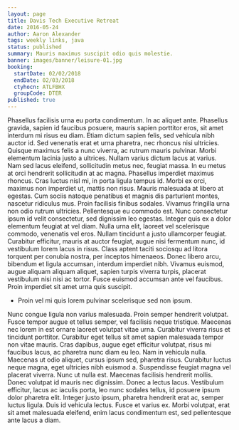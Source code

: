 ```yaml
---
layout: page
title: Davis Tech Executive Retreat
date: 2016-05-24
author: Aaron Alexander
tags: weekly links, java
status: published
summary: Mauris maximus suscipit odio quis molestie.
banner: images/banner/leisure-01.jpg
booking:
  startDate: 02/02/2018
  endDate: 02/03/2018
  ctyhocn: ATLFBHX
  groupCode: DTER
published: true
---
```

Phasellus facilisis urna eu porta condimentum. In ac aliquet ante. Phasellus gravida, sapien id faucibus posuere, mauris sapien porttitor eros, sit amet interdum mi risus eu diam. Etiam dictum sapien felis, sed vehicula nibh auctor id. Sed venenatis erat et urna pharetra, nec rhoncus nisi ultricies. Quisque maximus felis a nunc viverra, ac rutrum mauris pulvinar. Morbi elementum lacinia justo a ultrices. Nullam varius dictum lacus at varius. Nam sed lacus eleifend, sollicitudin metus nec, feugiat massa. In eu metus at orci hendrerit sollicitudin at ac magna. Phasellus imperdiet maximus rhoncus. Cras luctus nisl mi, in porta ligula tempus id. Morbi ex orci, maximus non imperdiet ut, mattis non risus. Mauris malesuada at libero at egestas. Cum sociis natoque penatibus et magnis dis parturient montes, nascetur ridiculus mus. Proin facilisis finibus sodales.
Vivamus fringilla urna non odio rutrum ultricies. Pellentesque eu commodo est. Nunc consectetur ipsum id velit consectetur, sed dignissim leo egestas. Integer quis ex a dolor elementum feugiat at vel diam. Nulla urna elit, laoreet vel scelerisque commodo, venenatis vel eros. Nullam tincidunt a justo ullamcorper feugiat. Curabitur efficitur, mauris at auctor feugiat, augue nisi fermentum nunc, id vestibulum lorem lacus in risus. Class aptent taciti sociosqu ad litora torquent per conubia nostra, per inceptos himenaeos. Donec libero arcu, bibendum et ligula accumsan, interdum imperdiet nibh. Vivamus euismod, augue aliquam aliquam aliquet, sapien turpis viverra turpis, placerat vestibulum nisi nisi ac tortor. Fusce euismod accumsan ante vel faucibus. Proin imperdiet sit amet urna quis suscipit.

* Proin vel mi quis lorem pulvinar scelerisque sed non ipsum.

Nunc congue ligula non varius malesuada. Proin semper hendrerit volutpat. Fusce tempor augue et tellus semper, vel facilisis neque tristique. Maecenas nec lorem in est ornare laoreet volutpat vitae urna. Curabitur viverra risus et tincidunt porttitor. Curabitur eget tellus sit amet sapien malesuada tempor non vitae mauris. Cras dapibus, augue eget efficitur volutpat, risus mi faucibus lacus, ac pharetra nunc diam eu leo. Nam in vehicula nulla. Maecenas ut odio aliquet, cursus ipsum sed, pharetra risus. Curabitur luctus neque magna, eget ultricies nibh euismod a. Suspendisse feugiat magna vel placerat viverra. Nunc ut nulla est. Maecenas facilisis hendrerit mollis.
Donec volutpat id mauris nec dignissim. Donec a lectus lacus. Vestibulum efficitur, lacus ac iaculis porta, leo nunc sodales tellus, id posuere ipsum dolor pharetra elit. Integer justo ipsum, pharetra hendrerit erat ac, semper luctus ligula. Duis id vehicula lectus. Fusce et varius ex. Morbi volutpat, erat sit amet malesuada eleifend, enim lacus condimentum est, sed pellentesque ante lacus a diam.
